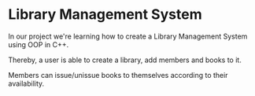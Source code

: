 # Library Management System

In our project we're learning how to create a Library Management System using OOP in C++.

Thereby, a user is able to create a library, add members and books to it. 

Members can issue/unissue books to themselves according to their availability.